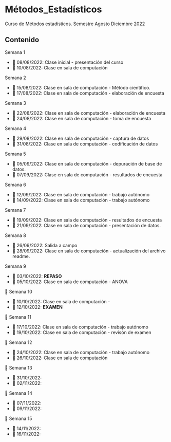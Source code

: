 # Métodos_Estadísticos
Curso de Métodos estadísticos. Semestre Agosto Diciembre 2022

## Contenido

Semana 1

+ :round_pushpin: 08/08/2022: Clase inicial - presentación del curso
+ :round_pushpin: 10/08/2022: Clase en sala de computación

Semana 2

+ :round_pushpin: 15/08/2022: Clase en sala de computación - Método científico.
+ :round_pushpin: 17/08/2022: Clase en sala de computación - elaboración de encuesta

Semana 3

+ :round_pushpin: 22/08/2022: Clase en sala de computación - elaboración de encuesta
+ :round_pushpin: 24/08/2022: Clase en sala de computación - toma de encuesta 

Semana 4

+ :round_pushpin: 29/08/2022: Clase en sala de computación - captura de datos
+ :round_pushpin: 31/08/2022: Clase en sala de computación - codificación de datos

Semana 5

+ :round_pushpin: 05/09/2022: Clase en sala de computación - depuración de base de datos.
+ :round_pushpin: 07/09/2022: Clase en sala de computación - resultados de encuesta

Semana 6

+ :round_pushpin: 12/09/2022: Clase en sala de computación - trabajo autónomo
+ :round_pushpin: 14/09/2022: Clase en sala de computación - trabajo autónomo

Semana 7

+ :round_pushpin: 19/09/2022: Clase en sala de computación - resultados de encuesta
+ :round_pushpin: 21/09/2022: Clase en sala de computación - presentación de datos.

Semana 8

+ :round_pushpin: 26/09/2022: Salida a campo
+ :round_pushpin: 28/09/2022: Clase en sala de computación - actualización del archivo readme.

Semana 9

+ :round_pushpin: 03/10/2022: **REPASO**
+ :date: 05/10/2022: Clase en sala de computación - ANOVA

:deciduous_tree: Semana 10

+ :round_pushpin: 10/10/2022: Clase en sala de computación - 
+ :round_pushpin: 12/10/2022: **EXAMEN**

:deciduous_tree: Semana 11

+ :round_pushpin: 17/10/2022: Clase en sala de computación - trabajo autónomo
+ :round_pushpin: 19/10/2022: Clase en sala de computación - revisón de examen

:deciduous_tree: Semana 12

+ :round_pushpin: 24/10/2022: Clase en sala de computación - trabajo autónomo
+ :round_pushpin: 26/10/2022: Clase en sala de computación

:deciduous_tree: Semana 13

+ :round_pushpin: 31/10/2022:
+ :round_pushpin: 02/11/2022:

:deciduous_tree: Semana 14

+ :round_pushpin: 07/11/2022:
+ :round_pushpin: 09/11/2022:

:deciduous_tree: Semana 15

+ :round_pushpin: 14/11/2022:
+ :round_pushpin: 16/11/2022:

